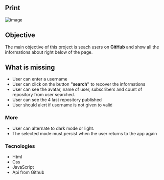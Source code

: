 ## Print
![image](https://user-images.githubusercontent.com/97680488/185803077-77e8b857-33ef-4521-bf29-a1210fe55855.png)

## Objective 
The main objective of this project is seach users on **GitHub** and show all the informations about right below of the page.

## What is missing 
* User can enter a username 
* User can click on the button **"search"** to recover the informations 
* User can see the avatar, name of user, subscribers and count of repository from user searched.
* User can see the 4 last repository published
* User should alert if username is not given to valid
### More
* User can alternate to dark mode or light.
* The selected mode must persist when the user returns to the app again

### Tecnologies 
* Html
* Css
* JavaScript
* Api from Github


